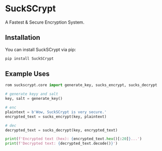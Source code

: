 # SuckSCrypt

A Fastest & Secure Encryption System.

## Installation

You can install SuckSCrypt via pip:

```bash
pip install SuckSCrypt
```

## Example Uses

```python
rom suckscrypt.core import generate_key, sucks_encrypt, sucks_decrypt

# generate keyy and salt
key, salt = generate_key()

# enc
plaintext = b'Wow, SuckSCrypt is very secure.'
encrypted_text = sucks_encrypt(key, plaintext)

# dec
decrypted_text = sucks_decrypt(key, encrypted_text)

print(f'Encrypted text (hex): {encrypted_text.hex()[:20]}...')
print(f'Decrypted text: {decrypted_text.decode()}')
```


